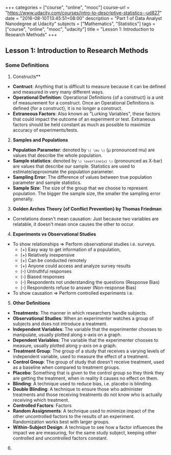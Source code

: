 +++
categories = ["course", "online", "mooc"]
course-url = "https://www.udacity.com/courses/intro-to-descriptive-statistics--ud827"
date = "2016-08-10T13:45:51+08:00"
description = "Part 1 of Data Analyst Nanodegree at Udacity"
subjects = ["Mathematics", "Statistics"]
tags = ["course", "online", "mooc", "udacity"]
title = "Lesson 1: Introduction to Research Methods"
+++

## Lesson 1: Introduction to Research Methods ##
### Some Definitions ###

1. Constructs**
  - **Contruct**: Anything that is difficult to measure because it can be defined and measured in very many different ways.
  - **Operational Definition**: Operational Definitions {of a construct} is a unit of measurement for a construct.  Once an Operational Definitions is defined {for a construct}, it is no longer a construct.
  - **Extraneous Factors**: Also known as "Lurking Variables", these factors that could impact the outcome of an experiment or test.  Extraneous factors should be held constant as much as possible to maximize accuracy of experiments/tests.

2. **Samples and Populations**
  - **Population Parameter**: denoted by <code>`\( \mu \)`</code> (μ pronounced mu) are values that describe the whole population.
  - **Sample statistics**: denoted by <code>`\( \overline{x} \)`</code> (pronounced as X-bar) are values that describe our sample.  Statistics are used to estimate/approximate the population parameter.
  - **Sampling Error**: The difference of values between true population parameter and sample statistics.
  - **Sample Size**: The size of the group that we choose to represent population.  The bigger the sample size, the smaller the sampling error generally.

3. **Golden Arches Theory {of Conflict Prevention} by Thomas Friedman**
  - Correlations doesn't mean causation: Just because two variables are relatable, it doesn't mean once causes the other to occur.  

4. **Experiments vs Observational Studies**
  - To show relationships => Perform observational studies i.e. surveys.
      + (+) Easy way to get information of a population,
      + (+) Relatively inexpensive
      + (+) Can be conducted remotely
      + (+) Anyone could access and analyze survey results
      + (-) Untruthful responses
      + (-) Biased responses
      + (-) Respondents not understanding the questions (Response Bias)
      + (-) Respondents refuse to answer (Non-response Bias)
  - To show causation => Perform controlled experiments i.e.

5. **Other Definitions**
  - **Treatments**: The manner in which researchers handle subjects.
  - **Observational Studies**: When an experimenter watches a group of subjects and does not introduce a treatment.
  - **Independent Variables**: The variable that the experimenter chooses to manipulate, usually plotted along x-axis on a graph.
  - **Dependent Variables**: The variable that the experimenter chooses to measure, usually plotted along y-axis on a graph.
  - **Treatment Group**: The group of a study that receives a varying levels of independent variable, used to measure the effect of a treatment.
  - **Control Group**: The group of study that doesn't receive treatment, used as a baseline when compared to treatment groups.
  - **Placebo**: Something that is given to the control group so they think they are getting the treatment, when in reality it causes no effect on them.
  - **Blinding**: A technique used to reduce bias, i.e. placebo is blinding.
  - **Double Blinding**: A technique to ensure those who administer treatments and those receiving treatments do not know who is actually receiving which treatment.  
  - **Controlled Factors**: Factors
  - **Random Assignments**: A technique used to minimize impact of the other uncontrolled factors to the results of an experiment. Randomization works best with larger groups.
  - **Within-Subject Design**: A technique to see how a factor influences the impact we are measuring, for the same study subject, keeping other controlled and uncontrolled factors constant.

6.
